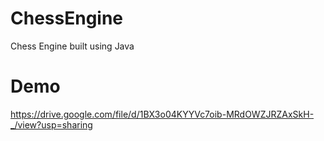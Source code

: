# ChessEngine
Chess Engine built using Java

# Demo
https://drive.google.com/file/d/1BX3o04KYYVc7oib-MRdOWZJRZAxSkH-_/view?usp=sharing
